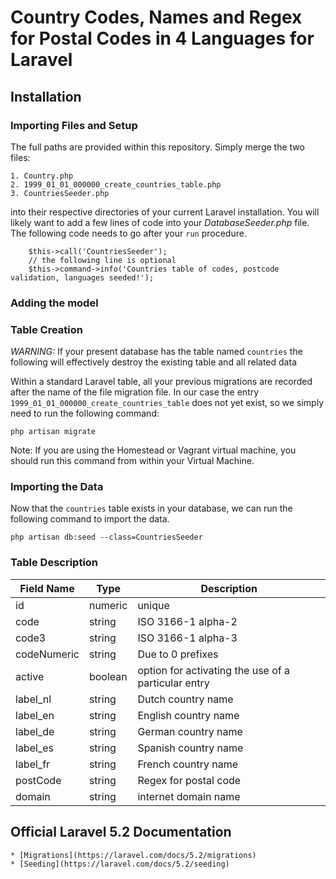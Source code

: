 # Country Codes, Names and Regex for Postal Codes in 4 Languages for Laravel

## Installation

### Importing Files and Setup

The full paths are provided within this repository. Simply merge the two files:

    1. Country.php
    2. 1999_01_01_000000_create_countries_table.php
    3. CountriesSeeder.php
    
into their respective directories of your current Laravel installation. You will likely want to
add a few lines of code into your *DatabaseSeeder.php* file. The following code needs to go after 
your `run` procedure.

```
    $this->call('CountriesSeeder');
    // the following line is optional
    $this->command->info('Countries table of codes, postcode validation, languages seeded!');
```

### Adding the model


### Table Creation

*WARNING:* If your present database has the table named `countries` the following will effectively destroy the existing
table and all related data

Within a standard Laravel table, all your previous migrations are recorded after the name of the file migration file.
In our case the entry `1999_01_01_000000_create_countries_table` does not yet exist, so we simply need to run
the following command:

```
php artisan migrate
```

Note:  If you are using the Homestead or Vagrant virtual machine, you should run this command from within your Virtual Machine.

### Importing the Data

Now that the `countries` table exists in your database, we can run the following command to import the data.

```
php artisan db:seed --class=CountriesSeeder
```

### Table Description

| Field Name | Type | Description | 
| --- | --- | --- |
| id | numeric | unique |
| code | string | ISO 3166-1 alpha-2 |
| code3 | string | ISO 3166-1 alpha-3 |
| codeNumeric | string | Due to 0 prefixes |
| active | boolean | option for activating the use of a particular entry |
| label_nl | string | Dutch country name |
| label_en | string | English country name |
| label_de | string | German country name |
| label_es | string | Spanish country name |
| label_fr | string | French country name |
| postCode | string | Regex for postal code |
| domain | string | internet domain name | 

## Official Laravel 5.2 Documentation

    * [Migrations](https://laravel.com/docs/5.2/migrations)
    * [Seeding](https://laravel.com/docs/5.2/seeding)






